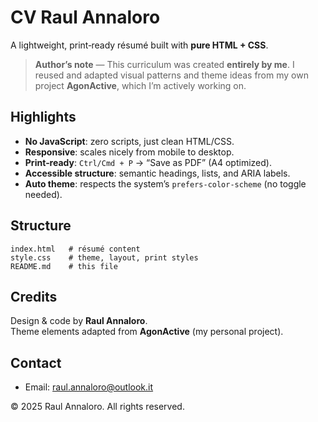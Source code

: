 # CV Raul Annaloro

A lightweight, print‑ready résumé built with **pure HTML + CSS**.

> **Author’s note** — This curriculum was created **entirely by me**. I reused and adapted visual patterns and theme ideas from my own project **AgonActive**, which I’m actively working on.

## Highlights
- **No JavaScript**: zero scripts, just clean HTML/CSS.
- **Responsive**: scales nicely from mobile to desktop.
- **Print‑ready**: `Ctrl/Cmd + P` → “Save as PDF” (A4 optimized).
- **Accessible structure**: semantic headings, lists, and ARIA labels.
- **Auto theme**: respects the system’s `prefers-color-scheme` (no toggle needed).

## Structure
```
index.html   # résumé content
style.css    # theme, layout, print styles
README.md    # this file
```

## Credits
Design & code by **Raul Annaloro**.  
Theme elements adapted from **AgonActive** (my personal project).

## Contact
- Email: [raul.annaloro@outlook.it](mailto:raul.annaloro@outlook.it)

© 2025 Raul Annaloro. All rights reserved.
